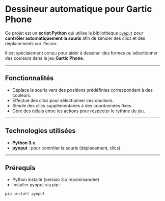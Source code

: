 # Dessineur automatique pour Gartic Phone

Ce projet est un **script Python** qui utilise la bibliothèque [`pynput`](https://pynput.readthedocs.io/en/latest/) pour **contrôler automatiquement la souris** afin de simuler des clics et des déplacements sur l’écran.

Il est spécialement conçu pour aider à dessiner des formes ou sélectionner des couleurs dans le jeu **Gartic Phone**.

---

## Fonctionnalités

- Déplace la souris vers des positions prédéfinies correspondant à des couleurs.
- Effectue des clics pour sélectionner ces couleurs.
- Simule des clics supplémentaires à des coordonnées fixes.
- Gère des délais entre les actions pour respecter le rythme du jeu.

---

## Technologies utilisées

- **Python 3.x**
- **pynput** : pour contrôler la souris (déplacement, clics)

---

## Prérequis

- Python installé (version 3.x recommandée)
- Installer pynput via pip :

```bash
pip install pynput
